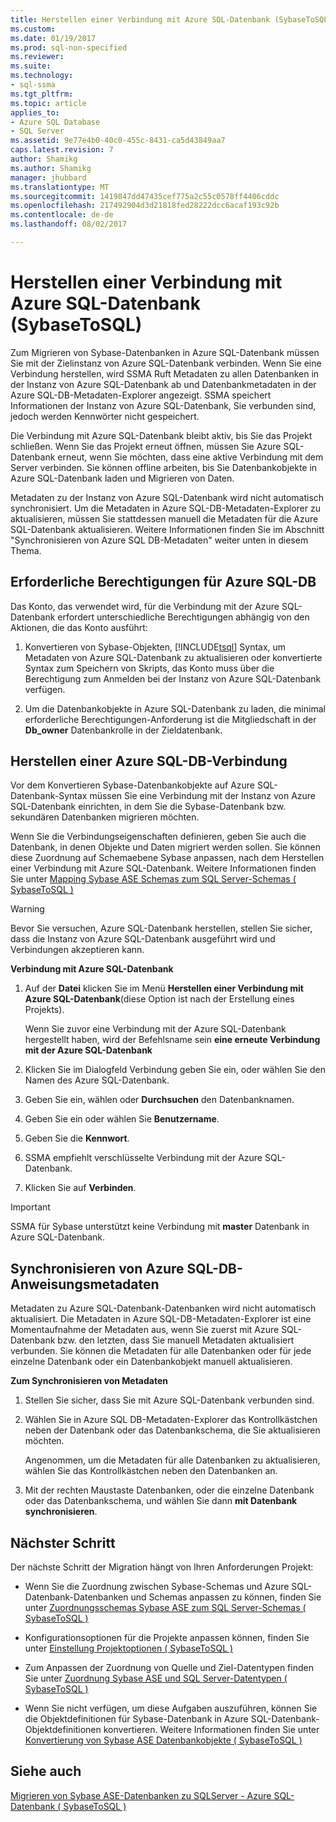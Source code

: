```yaml
---
title: Herstellen einer Verbindung mit Azure SQL-Datenbank (SybaseToSQL) | Microsoft Docs
ms.custom: 
ms.date: 01/19/2017
ms.prod: sql-non-specified
ms.reviewer: 
ms.suite: 
ms.technology:
- sql-ssma
ms.tgt_pltfrm: 
ms.topic: article
applies_to:
- Azure SQL Database
- SQL Server
ms.assetid: 9e77e4b0-40c0-455c-8431-ca5d43849aa7
caps.latest.revision: 7
author: Shamikg
ms.author: Shamikg
manager: jhubbard
ms.translationtype: MT
ms.sourcegitcommit: 1419847dd47435cef775a2c55c0578ff4406cddc
ms.openlocfilehash: 217492904d3d21818fed28222dcc6acaf193c92b
ms.contentlocale: de-de
ms.lasthandoff: 08/02/2017

---
```

# <a name="connecting-to-azure-sql-db-sybasetosql"></a>Herstellen einer Verbindung mit Azure SQL-Datenbank (SybaseToSQL)
Zum Migrieren von Sybase-Datenbanken in Azure SQL-Datenbank müssen Sie mit der Zielinstanz von Azure SQL-Datenbank verbinden. Wenn Sie eine Verbindung herstellen, wird SSMA Ruft Metadaten zu allen Datenbanken in der Instanz von Azure SQL-Datenbank ab und Datenbankmetadaten in der Azure SQL-DB-Metadaten-Explorer angezeigt. SSMA speichert Informationen der Instanz von Azure SQL-Datenbank, Sie verbunden sind, jedoch werden Kennwörter nicht gespeichert.  
  
Die Verbindung mit Azure SQL-Datenbank bleibt aktiv, bis Sie das Projekt schließen. Wenn Sie das Projekt erneut öffnen, müssen Sie Azure SQL-Datenbank erneut, wenn Sie möchten, dass eine aktive Verbindung mit dem Server verbinden. Sie können offline arbeiten, bis Sie Datenbankobjekte in Azure SQL-Datenbank laden und Migrieren von Daten.  
  
Metadaten zu der Instanz von Azure SQL-Datenbank wird nicht automatisch synchronisiert. Um die Metadaten in Azure SQL-DB-Metadaten-Explorer zu aktualisieren, müssen Sie stattdessen manuell die Metadaten für die Azure SQL-Datenbank aktualisieren. Weitere Informationen finden Sie im Abschnitt "Synchronisieren von Azure SQL DB-Metadaten" weiter unten in diesem Thema.  
  
## <a name="required-azure-sql-db-permissions"></a>Erforderliche Berechtigungen für Azure SQL-DB  
Das Konto, das verwendet wird, für die Verbindung mit der Azure SQL-Datenbank erfordert unterschiedliche Berechtigungen abhängig von den Aktionen, die das Konto ausführt:  
  
1.  Konvertieren von Sybase-Objekten, [!INCLUDE[tsql](../../includes/tsql_md.md)] Syntax, um Metadaten von Azure SQL-Datenbank zu aktualisieren oder konvertierte Syntax zum Speichern von Skripts, das Konto muss über die Berechtigung zum Anmelden bei der Instanz von Azure SQL-Datenbank verfügen.  
  
2.  Um die Datenbankobjekte in Azure SQL-Datenbank zu laden, die minimal erforderliche Berechtigungen-Anforderung ist die Mitgliedschaft in der **Db_owner** Datenbankrolle in der Zieldatenbank.  
  
## <a name="establishing-a-azure-sql-db-connection"></a>Herstellen einer Azure SQL-DB-Verbindung  
Vor dem Konvertieren Sybase-Datenbankobjekte auf Azure SQL-Datenbank-Syntax müssen Sie eine Verbindung mit der Instanz von Azure SQL-Datenbank einrichten, in dem Sie die Sybase-Datenbank bzw. sekundären Datenbanken migrieren möchten.  
  
Wenn Sie die Verbindungseigenschaften definieren, geben Sie auch die Datenbank, in denen Objekte und Daten migriert werden sollen. Sie können diese Zuordnung auf Schemaebene Sybase anpassen, nach dem Herstellen einer Verbindung mit Azure SQL-Datenbank. Weitere Informationen finden Sie unter [Mapping Sybase ASE Schemas zum SQL Server-Schemas &#40; SybaseToSQL &#41;](../../ssma/sybase/mapping-sybase-ase-schemas-to-sql-server-schemas-sybasetosql.md)  
  
> [!WARNING]  
> Bevor Sie versuchen, Azure SQL-Datenbank herstellen, stellen Sie sicher, dass die Instanz von Azure SQL-Datenbank ausgeführt wird und Verbindungen akzeptieren kann.  
  
**Verbindung mit Azure SQL-Datenbank**  
  
1.  Auf der **Datei** klicken Sie im Menü **Herstellen einer Verbindung mit Azure SQL-Datenbank**(diese Option ist nach der Erstellung eines Projekts).  
  
    Wenn Sie zuvor eine Verbindung mit der Azure SQL-Datenbank hergestellt haben, wird der Befehlsname sein **eine erneute Verbindung mit der Azure SQL-Datenbank**  
  
2.  Klicken Sie im Dialogfeld Verbindung geben Sie ein, oder wählen Sie den Namen des Azure SQL-Datenbank.  
  
3.  Geben Sie ein, wählen oder **Durchsuchen** den Datenbanknamen.  
  
4.  Geben Sie ein oder wählen Sie **Benutzername**.  
  
5.  Geben Sie die **Kennwort**.  
  
6.  SSMA empfiehlt verschlüsselte Verbindung mit der Azure SQL-Datenbank.  
  
7.  Klicken Sie auf **Verbinden**.  
  
> [!IMPORTANT]  
> SSMA für Sybase unterstützt keine Verbindung mit **master** Datenbank in Azure SQL-Datenbank.  
  
## <a name="synchronizing-azure-sql-db-metadata"></a>Synchronisieren von Azure SQL-DB-Anweisungsmetadaten  
Metadaten zu Azure SQL-Datenbank-Datenbanken wird nicht automatisch aktualisiert. Die Metadaten in Azure SQL-DB-Metadaten-Explorer ist eine Momentaufnahme der Metadaten aus, wenn Sie zuerst mit Azure SQL-Datenbank bzw. den letzten, dass Sie manuell Metadaten aktualisiert verbunden. Sie können die Metadaten für alle Datenbanken oder für jede einzelne Datenbank oder ein Datenbankobjekt manuell aktualisieren.  
  
**Zum Synchronisieren von Metadaten**  
  
1.  Stellen Sie sicher, dass Sie mit Azure SQL-Datenbank verbunden sind.  
  
2.  Wählen Sie in Azure SQL DB-Metadaten-Explorer das Kontrollkästchen neben der Datenbank oder das Datenbankschema, die Sie aktualisieren möchten.  
  
    Angenommen, um die Metadaten für alle Datenbanken zu aktualisieren, wählen Sie das Kontrollkästchen neben den Datenbanken an.  
  
3.  Mit der rechten Maustaste Datenbanken, oder die einzelne Datenbank oder das Datenbankschema, und wählen Sie dann **mit Datenbank synchronisieren**.  
  
## <a name="next-step"></a>Nächster Schritt  
Der nächste Schritt der Migration hängt von Ihren Anforderungen Projekt:  
  
-   Wenn Sie die Zuordnung zwischen Sybase-Schemas und Azure SQL-Datenbank-Datenbanken und Schemas anpassen zu können, finden Sie unter [Zuordnungsschemas Sybase ASE zum SQL Server-Schemas &#40; SybaseToSQL &#41;](../../ssma/sybase/mapping-sybase-ase-schemas-to-sql-server-schemas-sybasetosql.md)  
  
-   Konfigurationsoptionen für die Projekte anpassen können, finden Sie unter [Einstellung Projektoptionen &#40; SybaseToSQL &#41;](../../ssma/sybase/setting-project-options-sybasetosql.md)  
  
-   Zum Anpassen der Zuordnung von Quelle und Ziel-Datentypen finden Sie unter [Zuordnung Sybase ASE und SQL Server-Datentypen &#40; SybaseToSQL &#41;](../../ssma/sybase/mapping-sybase-ase-and-sql-server-data-types-sybasetosql.md)  
  
-   Wenn Sie nicht verfügen, um diese Aufgaben auszuführen, können Sie die Objektdefinitionen für Sybase-Datenbank in Azure SQL-Datenbank-Objektdefinitionen konvertieren. Weitere Informationen finden Sie unter [Konvertierung von Sybase ASE Datenbankobjekte &#40; SybaseToSQL &#41;](../../ssma/sybase/converting-sybase-ase-database-objects-sybasetosql.md)  
  
## <a name="see-also"></a>Siehe auch  
[Migrieren von Sybase ASE-Datenbanken zu SQLServer - Azure SQL-Datenbank &#40; SybaseToSQL &#41;](../../ssma/sybase/migrating-sybase-ase-databases-to-sql-server-azure-sql-db-sybasetosql.md)  
  

